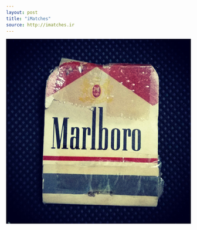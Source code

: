 ```yaml
---
layout: post
title: "iMatches"
source: http://imatches.ir
---
```


<img src="../assets/img/matches/matches-28.jpg">